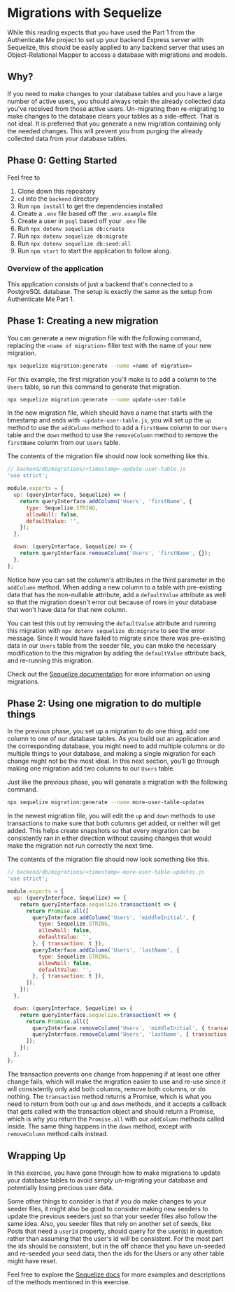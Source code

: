 # Migrations with Sequelize

While this reading expects that you have used the Part 1 from the Authenticate
Me project to set up your backend Express server with Sequelize, this should be
easily applied to any backend server that uses an Object-Relational Mapper to
access a database with migrations and models.

## Why?

If you need to make changes to your database tables and you have a large number
of active users, you should always retain the already collected data you've
received from those active users. Un-migrating then re-migrating to make changes
to the database clears your tables as a side-effect. That is not ideal. It is
preferred that you generate a new migration containing only the needed changes.
This will prevent you from purging the already collected data from your database
tables.

## Phase 0: Getting Started

Feel free to

1. Clone down this repository
2. `cd` into the `backend` directory
2. Run `npm install` to get the dependencies installed
4. Create a `.env` file based off the `.env.example` file
5. Create a user in `psql` based off your `.env` file
6. Run `npx dotenv sequelize db:create`
7. Run `npx dotenv sequelize db:migrate`
8. Run `npx dotenv sequelize db:seed:all`
9. Run `npm start` to start the application to follow along.

### Overview of the application

This application consists of just a backend that's connected to a PostgreSQL
database. The setup is exactly the same as the setup from Authenticate Me Part
1.

## Phase 1: Creating a new migration

You can generate a new migration file with the following command, replacing the
`«name of migration»` filler text with the name of your new migration.

```sh
npx sequelize migration:generate --name «name of migration»
```

For this example, the first migration you'll make is to add a column to the
`Users` table, so run this command to generate that migration.

```sh
npx sequelize migration:generate --name update-user-table
```

In the new migration file, which should have a name that starts with the
timestamp and ends with `-update-user-table.js`, you will set up the `up` method
to use the `addColumn` method to add a `firstName` column to our `Users` table
and the `down` method to use the `removeColumn` method to remove the
`firstName` column from our `Users` table.

The contents of the migration file should now look something like this.

```js
// backend/db/migrations/«timestamp»-update-user-table.js
'use strict';

module.exports = {
  up: (queryInterface, Sequelize) => {
    return queryInterface.addColumn('Users', 'firstName', {
      type: Sequelize.STRING,
      allowNull: false,
      defaultValue: '',
    });
  },

  down: (queryInterface, Sequelize) => {
    return queryInterface.removeColumn('Users', 'firstName', {});
  },
};
```

Notice how you can set the column's attributes in the third parameter in the
`addColumn` method. When adding a new column to a table with pre-existing data
that has the non-nullable attribute, add a `defaultValue` attribute as well so
that the migration doesn't error out because of rows in your database that won't
have data for that new column.

You can test this out by removing the `defaultValue` attribute and running this
migration with `npx dotenv sequelize db:migrate` to see the error message. Since
it would have failed to migrate since there was pre-existing data in our `Users`
table from the seeder file, you can make the necessary modification to the this
migration by adding the `defaultValue` attribute back, and re-running this
migration.

Check out the [Sequelize documentation] for more information on using migrations.

## Phase 2: Using one migration to do multiple things

In the previous phase, you set up a migration to do one thing, add one column to
one of our database tables. As you build out an application and the
corresponding database, you might need to add multiple columns or do multiple
things to your database, and making a single migration for each change might not
be the most ideal. In this next section, you'll go through making one migration
add two columns to our `Users` table.

Just like the previous phase, you will generate a migration with the following
command.

```sh
npx sequelize migration:generate --name more-user-table-updates
```

In the newest migration file, you will edit the `up` and `down` methods to use
transactions to make sure that both columns get added, or neither will get
added. This helps create snapshots so that every migration can be consistently
ran in either direction without causing changes that would make the migration
not run correctly the next time.

The contents of the migration file should now look something like this.

```js
// backend/db/migrations/«timestamp»-more-user-table-updates.js
'use strict';

module.exports = {
  up: (queryInterface, Sequelize) => {
    return queryInterface.sequelize.transaction(t => {
      return Promise.all([
        queryInterface.addColumn('Users', 'middleInitial', {
          type: Sequelize.STRING,
          allowNull: false,
          defaultValue: '',
        }, { transaction: t }),
        queryInterface.addColumn('Users', 'lastName', {
          type: Sequelize.STRING,
          allowNull: false,
          defaultValue: '',
        }, { transaction: t }),
      ]);
    });
  },

  down: (queryInterface, Sequelize) => {
    return queryInterface.sequelize.transaction(t => {
      return Promise.all([
        queryInterface.removeColumn('Users', 'middleInitial', { transaction: t }),
        queryInterface.removeColumn('Users', 'lastName', { transaction: t }),
      ]);
    });
  },
};
```

The transaction prevents one change from happening if at least one other change
fails, which will make the migration easier to use and re-use since it will
consistently only add both columns, remove both columns, or do nothing. The
`transaction` method returns a Promise, which is what you need to return from
both our `up` and `down` methods, and it accepts a callback that gets called
with the transaction object and should return a Promise, which is why you return
the `Promise.all` with our `addColumn` methods called inside. The same thing
happens in the `down` method, except with `removeColumn` method calls instead.

## Wrapping Up

In this exercise, you have gone through how to make migrations to update your
database tables to avoid simply un-migrating your database and potentially
losing precious user data.

Some other things to consider is that if you do make changes to your seeder
files, it might also be good to consider making new seeders to update the
previous seeders just so that your seeder files also follow the same idea. Also,
you seeder files that rely on another set of seeds, like Posts that need a
`userId` property, should query for the user(s) in question rather than assuming
that the user's id will be consistent. For the most part the ids should be
consistent, but in the off chance that you have un-seeded and re-seeded your
seed data, then the ids for the Users or any other table might have reset.

Feel free to explore the [Sequelize docs] for more examples and descriptions of
the methods mentioned in this exercise.

[Sequelize documentation]: https://sequelize.org/master/manual/migrations.html#migration-skeleton
[Sequelize docs]: https://sequelize.org
